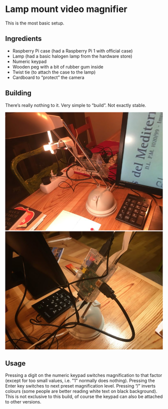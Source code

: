 # Lamp mount video magnifier
This is the most basic setup. 

## Ingredients
* Raspberry Pi case (had a Raspberry Pi 1 with official case)
* Lamp (had a basic halogen lamp from the hardware store)
* Numeric keypad
* Wooden peg with a bit of rubber gum inside
* Twist tie (to attach the case to the lamp)
* Cardboard to “protect” the camera

## Building
There’s really nothing to it. Very simple to “build”. Not exactly stable.

![Magni lamp setup front](./lamp-front-768x576.jpg)
![Magni lamp setup back](./lamp-back-768x576.jpg)

## Usage
Pressing a digit on the numeric keypad switches magnification to that factor (except for too small values, i.e. "1" normally does nothing). Pressing the Enter key switches to next preset magnification level. Pressing “/” inverts colours (some people are better reading white text on black background). This is not exclusive to this build, of course the keypad can also be attached to other versions.